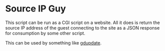 # Source IP Guy

This script can be run as a CGI script on a website. All it does is return the
source IP address of the guest connecting to the site as a JSON response for
consumption by some other script.

This can be used by something like [gdupdate](https://github.com/criswell/gdupdate).
